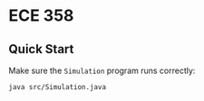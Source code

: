 # ECE 358

## Quick Start
Make sure the `Simulation` program runs correctly:
```aidl
java src/Simulation.java
```
